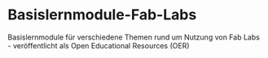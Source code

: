 # Basislernmodule-Fab-Labs
Basislernmodule für verschiedene Themen rund um Nutzung von Fab Labs - veröffentlicht als Open Educational Resources (OER)
